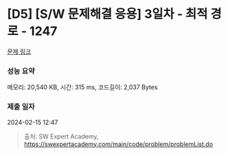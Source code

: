 # [D5] [S/W 문제해결 응용] 3일차 - 최적 경로 - 1247 

[문제 링크](https://swexpertacademy.com/main/code/problem/problemDetail.do?contestProbId=AV15OZ4qAPICFAYD) 

### 성능 요약

메모리: 20,540 KB, 시간: 315 ms, 코드길이: 2,037 Bytes

### 제출 일자

2024-02-15 12:47



> 출처: SW Expert Academy, https://swexpertacademy.com/main/code/problem/problemList.do